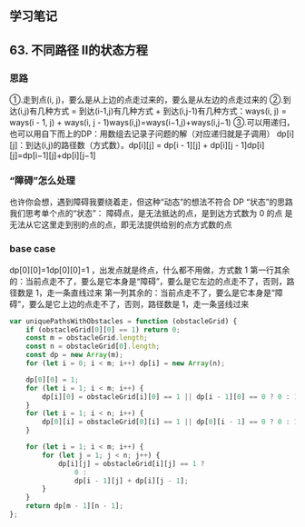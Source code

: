 ## 学习笔记
## 63. 不同路径 II的状态方程

### 思路
①.走到点(i, j)，要么是从上边的点走过来的，要么是从左边的点走过来的
②.到达(i,j)有几种方式 = 到达(i-1,j)有几种方式 + 到达(i,j-1)有几种方式：ways(i, j) = ways(i - 1, j) + ways(i, j - 1)ways(i,j)=ways(i−1,j)+ways(i,j−1)
③.可以用递归，也可以用自下而上的DP：用数组去记录子问题的解（对应递归就是子调用）
dp[i][j]：到达(i,j)的路径数（方式数）。dp[i][j] = dp[i - 1][j] + dp[i][j - 1]dp[i][j]=dp[i−1][j]+dp[i][j−1]

### “障碍”怎么处理
也许你会想，遇到障碍我要绕着走，但这种“动态”的想法不符合 DP “状态”的思路
我们思考单个点的“状态”：
障碍点，是无法抵达的点，是到达方式数为 0 的点
是无法从它这里走到别的点的点，即无法提供给别的点方式数的点

### base case
dp[0][0]=1dp[0][0]=1 ，出发点就是终点，什么都不用做，方式数 1
第一行其余的：当前点走不了，要么是它本身是“障碍”，要么是它左边的点走不了，否则，路径数是 1，走一条直线过来
第一列其余的：当前点走不了，要么是它本身是“障碍”，要么是它上边的点走不了，否则，路径数是 1，走一条竖线过来

```javascript
var uniquePathsWithObstacles = function (obstacleGrid) {
    if (obstacleGrid[0][0] == 1) return 0;
    const m = obstacleGrid.length;
    const n = obstacleGrid[0].length;
    const dp = new Array(m);
    for (let i = 0; i < m; i++) dp[i] = new Array(n);

    dp[0][0] = 1;
    for (let i = 1; i < m; i++) {
        dp[i][0] = obstacleGrid[i][0] == 1 || dp[i - 1][0] == 0 ? 0 : 1;
    }
    for (let i = 1; i < n; i++) {
        dp[0][i] = obstacleGrid[0][i] == 1 || dp[0][i - 1] == 0 ? 0 : 1;
    }

    for (let i = 1; i < m; i++) {
        for (let j = 1; j < n; j++) {
            dp[i][j] = obstacleGrid[i][j] == 1 ?
                0 :
                dp[i - 1][j] + dp[i][j - 1];
        }
    }
    return dp[m - 1][n - 1];
};
```







